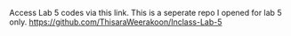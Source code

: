 Access Lab 5 codes via this link. This is a seperate repo I opened for lab 5 only.
https://github.com/ThisaraWeerakoon/Inclass-Lab-5
